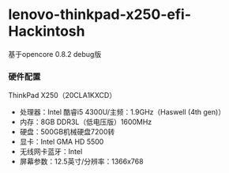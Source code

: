 # lenovo-thinkpad-x250-efi-Hackintosh
 基于opencore 0.8.2 debug版
### 硬件配置
ThinkPad X250（20CLA1KXCD）
* 处理器：Intel 酷睿i5 4300U/主频：1.9GHz（Haswell (4th gen)）
* 内存：8GB DDR3L（低电压版）1600MHz
* 硬盘：500GB机械硬盘7200转
* 显卡：Intel GMA HD 5500
* 无线网卡蓝牙：Intel
* 屏幕参数：12.5英寸/分辨率：1366x768
